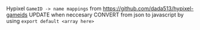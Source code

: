 Hypixel `GameID -> name mappings` from https://github.com/dada513/hypixel-gameids
UPDATE when neccesary
CONVERT from json to javascript by using `export default <array here>`
